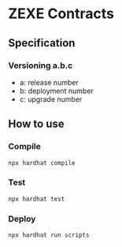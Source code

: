 # ZEXE Contracts

## Specification

### Versioning a.b.c

- a: release number
- b: deployment number
- c: upgrade number

## How to use

### Compile

`npx hardhat compile`

### Test

`npx hardhat test`

### Deploy

`npx hardhat run scripts`

